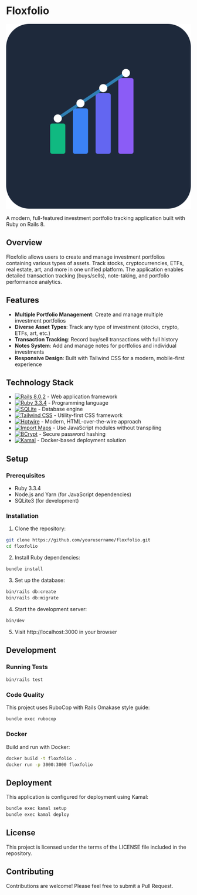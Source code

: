 # Floxfolio

![Floxfolio](public/icon.svg)

A modern, full-featured investment portfolio tracking application built with Ruby on Rails 8.

## Overview

Floxfolio allows users to create and manage investment portfolios containing various types of assets. Track stocks, cryptocurrencies, ETFs, real estate, art, and more in one unified platform. The application enables detailed transaction tracking (buys/sells), note-taking, and portfolio performance analytics.

## Features

- **Multiple Portfolio Management**: Create and manage multiple investment portfolios
- **Diverse Asset Types**: Track any type of investment (stocks, crypto, ETFs, art, etc.)
- **Transaction Tracking**: Record buy/sell transactions with full history
- **Notes System**: Add and manage notes for portfolios and individual investments
- **Responsive Design**: Built with Tailwind CSS for a modern, mobile-first experience

## Technology Stack

- <a href="https://rubyonrails.org/" target="_blank"><img src="https://img.shields.io/badge/Rails-8.0.2-CC0000?logo=ruby-on-rails&logoColor=white" alt="Rails 8.0.2"></a> - Web application framework
- <a href="https://www.ruby-lang.org/" target="_blank"><img src="https://img.shields.io/badge/Ruby-3.3.8-CC342D?logo=ruby&logoColor=white" alt="Ruby 3.3.4"></a> - Programming language
- <a href="https://www.sqlite.org/" target="_blank"><img src="https://img.shields.io/badge/SQLite-003B57?logo=sqlite&logoColor=white" alt="SQLite"></a> - Database engine
- <a href="https://tailwindcss.com/" target="_blank"><img src="https://img.shields.io/badge/Tailwind_CSS-4.2-38B2AC?logo=tailwind-css&logoColor=white" alt="Tailwind CSS"></a> - Utility-first CSS framework
- <a href="https://hotwired.dev/" target="_blank"><img src="https://img.shields.io/badge/Hotwire-Turbo_|_Stimulus-FFB0EA?logo=hotwired&logoColor=white" alt="Hotwire"></a> - Modern, HTML-over-the-wire approach
- <a href="https://github.com/rails/importmap-rails" target="_blank"><img src="https://img.shields.io/badge/Import_Maps-2338B2?logo=ruby&logoColor=white" alt="Import Maps"></a> - Use JavaScript modules without transpiling
- <a href="https://github.com/bcrypt-ruby/bcrypt-ruby" target="_blank"><img src="https://img.shields.io/badge/BCrypt-Authentication-00758F?logo=rubygems&logoColor=white" alt="BCrypt"></a> - Secure password hashing
- <a href="https://kamal-deploy.org/" target="_blank"><img src="https://img.shields.io/badge/Kamal-Deployment-FF9900?logo=docker&logoColor=white" alt="Kamal"></a> - Docker-based deployment solution



## Setup

### Prerequisites

- Ruby 3.3.4
- Node.js and Yarn (for JavaScript dependencies)
- SQLite3 (for development)

### Installation

1. Clone the repository:

```bash
git clone https://github.com/yourusername/floxfolio.git
cd floxfolio
```

2. Install Ruby dependencies:

```bash
bundle install
```

3. Set up the database:

```bash
bin/rails db:create
bin/rails db:migrate
```

4. Start the development server:

```bash
bin/dev
```

5. Visit http://localhost:3000 in your browser

## Development

### Running Tests

```bash
bin/rails test
```

### Code Quality

This project uses RuboCop with Rails Omakase style guide:

```bash
bundle exec rubocop
```

### Docker

Build and run with Docker:

```bash
docker build -t floxfolio .
docker run -p 3000:3000 floxfolio
```

## Deployment

This application is configured for deployment using Kamal:

```bash
bundle exec kamal setup
bundle exec kamal deploy
```

## License

This project is licensed under the terms of the LICENSE file included in the repository.

## Contributing

Contributions are welcome! Please feel free to submit a Pull Request.
